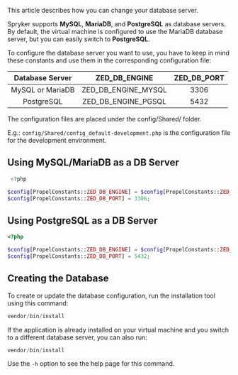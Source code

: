This article describes how you can change your database server.

Spryker supports **MySQL**, **MariaDB**, and **PostgreSQL** as database servers. By default, the virtual machine is configured to use the MariaDB database server, but you can easily switch to **PostgreSQL**.

To configure the database server you want to use, you have to keep in mind these constants and use them in the corresponding configuration file:

| Database Server |    ZED_DB_ENGINE    | ZED_DB_PORT |
| :-------------: | :-----------------: | :---------: |
| MySQL or MariaDB | ZED_DB_ENGINE_MYSQL |    3306     |
| PostgreSQL | ZED_DB_ENGINE_PGSQL |    5432     |

The configuration files are placed under the config/Shared/ folder.

E.g.: `config/Shared/config_default-development.php` is the configuration file for the development environment.

## Using MySQL/MariaDB as a DB Server

```php
 <?php

$config[PropelConstants::ZED_DB_ENGINE] = $config[PropelConstants::ZED_DB_ENGINE_MYSQL];
$config[PropelConstants::ZED_DB_PORT] = 3306;
```

## Using PostgreSQL as a DB Server

```php
<?php

$config[PropelConstants::ZED_DB_ENGINE] = $config[PropelConstants::ZED_DB_ENGINE_PGSQL];
$config[PropelConstants::ZED_DB_PORT] = 5432;
```

## Creating the Database

To create or update the database configuration, run the installation tool using this command:

```php
vendor/bin/install
```

If the application is already installed on your virtual machine and you switch to a different database server, you can also run:

```php
vendor/bin/install
```

Use the `-h` option to see the help page for this command.
